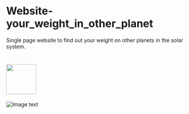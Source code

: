 # Website-your_weight_in_other_planet

Single page website to find out your weight on other planets in the solar system.

# <img width="80" src="https://drive.google.com/file/d/1bkzKkWhnesOh_WtsDwmFmJO4E1AUIh3I/view?usp=sharing"></img>

![Image text](https://drive.google.com/file/d/1SVbvGtk4p5qtlsDY_wAqStaq5CWhEyMG/view?usp=sharing)
